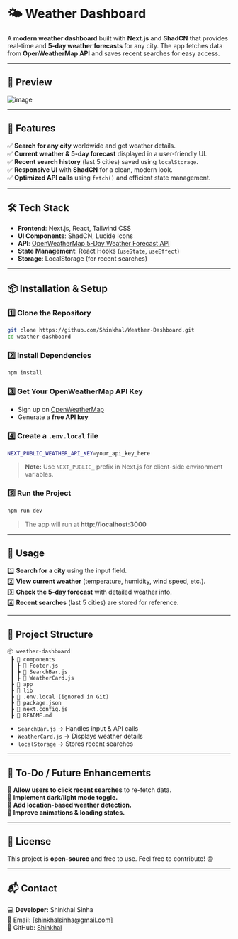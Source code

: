 # 🌤️ Weather Dashboard  

A **modern weather dashboard** built with **Next.js** and **ShadCN** that provides real-time and **5-day weather forecasts** for any city. The app fetches data from **OpenWeatherMap API** and saves recent searches for easy access.

---

## 📸 Preview  
![image](https://github.com/user-attachments/assets/c4b9a6ef-a045-4a78-9e85-62f0e2a3f94a)
 

---

## 🚀 Features  
✅ **Search for any city** worldwide and get weather details.  
✅ **Current weather & 5-day forecast** displayed in a user-friendly UI.  
✅ **Recent search history** (last 5 cities) saved using `localStorage`.  
✅ **Responsive UI** with **ShadCN** for a clean, modern look.  
✅ **Optimized API calls** using `fetch()` and efficient state management.  

---

## 🛠️ Tech Stack  
- **Frontend**: Next.js, React, Tailwind CSS  
- **UI Components**: ShadCN, Lucide Icons  
- **API**: [OpenWeatherMap 5-Day Weather Forecast API](https://openweathermap.org/forecast5)  
- **State Management**: React Hooks (`useState`, `useEffect`)  
- **Storage**: LocalStorage (for recent searches)  

---

## 📦 Installation & Setup  
### 1️⃣ Clone the Repository  
```bash
git clone https://github.com/Shinkhal/Weather-Dashboard.git
cd weather-dashboard
```
### 2️⃣ Install Dependencies  
```bash
npm install
```
### 3️⃣ Get Your OpenWeatherMap API Key  
- Sign up on [OpenWeatherMap](https://openweathermap.org/api)  
- Generate a **free API key**  

### 4️⃣ Create a `.env.local` file  
```bash
NEXT_PUBLIC_WEATHER_API_KEY=your_api_key_here
```
> **Note:** Use `NEXT_PUBLIC_` prefix in Next.js for client-side environment variables.

### 5️⃣ Run the Project  
```bash
npm run dev
```
> The app will run at **http://localhost:3000**

---

## 🎯 Usage  
1️⃣ **Search for a city** using the input field.  
2️⃣ **View current weather** (temperature, humidity, wind speed, etc.).  
3️⃣ **Check the 5-day forecast** with detailed weather info.  
4️⃣ **Recent searches** (last 5 cities) are stored for reference.  

---

## 📂 Project Structure  
```
📦 weather-dashboard
 ┣ 📂 components
 ┃ ┣ 📜 Footer.js
 ┃ ┣ 📜 SearchBar.js
 ┃ ┣ 📜 WeatherCard.js
 ┣ 📂 app
 ┣ 📂 lib
 ┣ 📜 .env.local (ignored in Git)
 ┣ 📜 package.json
 ┣ 📜 next.config.js
 ┣ 📜 README.md
```
- `SearchBar.js` → Handles input & API calls  
- `WeatherCard.js` → Displays weather details  
- `localStorage` → Stores recent searches  

---

## 📌 To-Do / Future Enhancements  
🔹 **Allow users to click recent searches** to re-fetch data.  
🔹 **Implement dark/light mode toggle.**  
🔹 **Add location-based weather detection.**  
🔹 **Improve animations & loading states.**  

---

## 📝 License  
This project is **open-source** and free to use. Feel free to contribute! 😊  

---

## 📬 Contact  
💻 **Developer:** Shinkhal Sinha  
📧 Email: [shinkhalsinha@gmail.com]  
🔗 GitHub: [Shinkhal](https://github.com/Shinkhal)  

